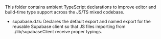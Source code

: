 This folder contains ambient TypeScript declarations to improve editor and build-time type support across the JS/TS mixed codebase.

- supabase.d.ts: Declares the default export and named export for the reusable Supabase client so that JS files importing from ../lib/supabaseClient receive proper typings.
